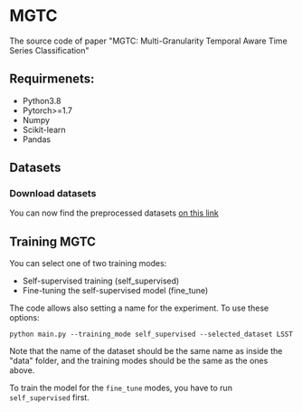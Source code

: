 # MGTC

The source code of paper "MGTC: Multi-Granularity Temporal Aware Time Series Classification"

## Requirmenets:

- Python3.8
- Pytorch>=1.7
- Numpy
- Scikit-learn
- Pandas

## Datasets

### Download datasets

You can now find the preprocessed datasets [on this link](https://drive.google.com/drive/folders/1f1SQDdqUQ8g9YDmilb6zgyXkzw8dVeHs?usp=sharing)

## Training MGTC 

You can select one of two training modes:

 - Self-supervised training (self_supervised)
 - Fine-tuning the self-supervised model (fine_tune)

The code allows also setting a name for the experiment.
To use these options:

```
python main.py --training_mode self_supervised --selected_dataset LSST
```

Note that the name of the dataset should be the same name as inside the "data" folder, and the training modes should be
the same as the ones above.

To train the model for the `fine_tune` modes, you have to run `self_supervised` first.
